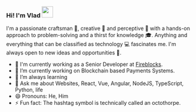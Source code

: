### Hi! I'm Vlad <img src="https://user-images.githubusercontent.com/42378118/110234147-e3259600-7f4e-11eb-95be-0c4047144dea.gif" width="30">

I'm a passionate craftsman 🔧, creative 🎨 and perceptive 🔭 with a hands-on approach to problem-solving and a thirst for knowledge 🎓. Anything and everything that can be classified as technology 💻 fascinates me. I'm always open to new ideas and opportunities 🙏.

- 💼 I'm currently working as a Senior Developer at [Fireblocks](https://fireblocks.com).
- 🔭 I’m currently working on Blockchain based Payments Systems.
- 🌱 I’m always learning
- 💬 Ask me about Websites, React, Vue, Angular, NodeJS, TypeScript, Python, life
- 😄 Pronouns: He, Him
- ⚡ Fun fact: The hashtag symbol is technically called an octothorpe.
